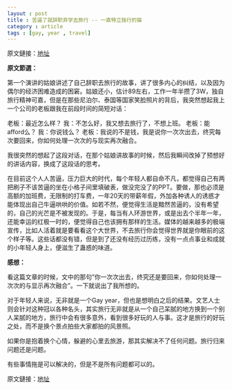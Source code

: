 ```yaml
---
layout : post
title : 苦逼了就辞职弃学去旅行 -- 一直特立独行的猫
category : article
tags : [gay, year , travel]
---
```


原文鏈接：[地址](http://blog.sina.com.cn/s/blog_5b1973430102dvlj.html)

**原文節選：**

第一个演讲的姑娘讲述了自己辞职去旅行的故事，讲了很多内心的纠结，以及因为偶尔的经济困难造成的困窘。姑娘还小，估计89左右，工作一年半攒了3W，独自旅行精神可嘉，但是在那些尼泊尔、泰国等国家笑脸照片的背后，我突然想起我上一个公司的老板跟我在前段时间的简短对话：
 
老板：最近怎么样？
我：不怎么好，我又想去旅行了，不想上班。
老板：能afford么？
我：你说钱么？
老板：我说的不是钱，我是说你一次次出去，终究每次要回来，你如何处理一次次的与现实再次融合。
 
我很突然的想起了这段对话，在那个姑娘讲故事的时候，然后我瞬间改掉了预想好的讲话内容，换成了这段话的思考。
 
在目前这个人人苦逼，压力巨大的时代，每个年轻人都自命不凡，都觉得自己有两把刷子不该苦逼的坐在小格子间里填破表，做没完没了的PPT。要做，那也必须是高额的加班费，无限制的打车费，一年20天的带薪年假，外加各种诱人的诱惑才能体现出自己牛逼哄哄的价值。如若不然，便觉得生活是黯然苦逼的，没有希望的，自己的光芒是不被发现的。于是，每当有人环游世界，或是出去个半年一年，还能幸运的红极一时的，便觉得自己也该拥有那样的生活。媒体的越来越多的极端宣传，比如人活着就是要看看这个大世界，不去旅行你会觉得世界就是你眼前的这个样子等。这些话都没有错，但是到了还没有经历过历练，没有一点点事业和成就的小年轻人身上，便滋生了蛊惑的味道。



**感想：**

看这篇文章的时候，文中的那句”你一次次出去，终究还是要回来，你如何处理一次次的与显示再次融合”。一下就说出了我所想的。

对于年轻人来说，无非就是一个Gay year，但也是想明白之后的结果。文艺人士则会针对这种冠以各种名头，其实旅行无非就是从一个自己呆腻的地方换到一个别人呆腻的地方，旅行中会有很多意外，看到很多好玩的人与事。这才是旅行的好玩之处，而不是换个景点拍些大家都拍的风景照。

如果你是抱着换个心情，躲避的心里去旅游，那其实解决不了任何问题。旅行归来问题还是问题。

有些事情拖是可以解决的，但是不是所有问题都可以的。


原文鏈接：[地址](http://blog.sina.com.cn/s/blog_5b1973430102dvlj.html)

